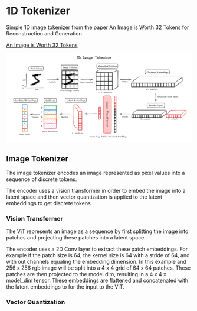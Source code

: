 # 1D Tokenizer

Simple 1D image tokenizer from the paper An Image is Worth 32 Tokens for Reconstruction and Generation

[An Image is Worth 32 Tokens](https://arxiv.org/pdf/2406.07550)

![Image Tokenizer](./assets/encoder.png)

## Image Tokenizer

The image tokenizer encodes an image represented as pixel values into a sequence of discrete tokens.


The encoder uses a vision transformer in order to embed the image into a latent space and then vector quantization is applied to the latent embeddings to get discrete tokens.

### Vision Transformer

The ViT represents an image as a sequence by first splitting the image into patches and projecting these patches into a latent space.


The encoder uses a 2D Conv layer to extract these patch embeddings. For example if the patch size is 64, the kernel size is 64 with a stride of 64, and with out channels equaling the embedding dimension. In this example and 256 x 256 rgb image will be split into a 4 x 4 grid of 64 x 64 patches. These patches are then projected to the model dim, resulting in a 4 x 4 x model_dim tensor. These embeddings are flattened and concatenated with the latent embeddings to for the input to the ViT.


### Vector Quantization




